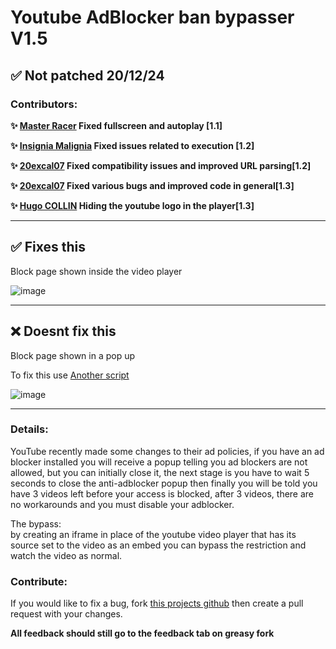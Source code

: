 # Youtube AdBlocker ban bypasser V1.5

## ✅ Not patched 20/12/24

### Contributors:
 **✨ [Master Racer](https://greasyfork.org/en/users/1200679-master-racer) Fixed fullscreen and autoplay [1.1]**

 **✨ [Insignia Malignia](https://greasyfork.org/en/users/1207803-insignia-malignia) Fixed issues related to execution [1.2]**

 **✨ [20excal07](https://greasyfork.org/en/users/1205651-20excal07) Fixed compatibility issues and improved URL parsing[1.2]**

 **✨ [20excal07](https://greasyfork.org/en/users/1205651-20excal07) Fixed various bugs and improved code in general[1.3]**

 **✨ [Hugo COLLIN](https://github.com/Hugo-COLLIN) Hiding the youtube logo in the player[1.3]**

<hr>

## ✅ Fixes this

Block page shown inside the video player

![image](https://i.ibb.co/LnSTPyq/Screenshot2023-10-15232226.png)
<hr>

## ❌ Doesnt fix this

Block page shown in a pop up

To fix this use [Another script](https://greasyfork.org/en/scripts/477390-remove-youtube-adblock-warnings)

![image](https://i.ibb.co/J3vZJnV/tgiol3rpl7tb1.webp)
<hr>

### Details:

YouTube recently made some changes to their ad policies, if you have an ad blocker installed you will receive a popup telling you ad blockers are not allowed, but you can initially close it, the next stage is you have to wait 5 seconds to close the anti-adblocker popup then finally you will be told you have 3 videos left before your access is blocked, after 3 videos, there are no workarounds and you must disable your adblocker.

The bypass:<br>
by creating an iframe in place of the youtube video player that has its source set to the video as an embed you can bypass the restriction and watch the video as normal.

### Contribute:

If you would like to fix a bug, fork [this projects github](https://github.com/0belous/Youtube-AdBlock-ban-Bypass) then create a pull request with your changes. 

**All feedback should still go to the feedback tab on greasy fork**